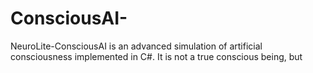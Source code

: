 # ConsciousAI-
NeuroLite-ConsciousAI is an advanced simulation of artificial consciousness implemented in C#. It is not a true conscious being, but
